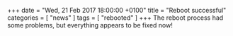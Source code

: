 +++
date = "Wed, 21 Feb 2017 18:00:00 +0100"
title = "Reboot successful"
categories = [ "news" ]
tags = [ "rebooted" ]
+++
The reboot process had some problems, but everything appears to be fixed now!
